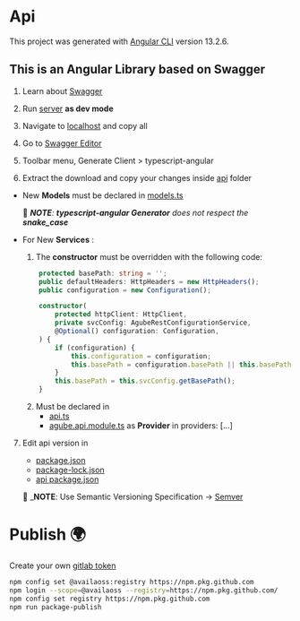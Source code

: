 # Api

This project was generated with [Angular CLI](https://github.com/angular/angular-cli) version 13.2.6.

## This is an Angular Library based on Swagger

1. Learn about [Swagger](https://swagger.io)

2. Run [server](/server/README.md) __as dev mode__

3. Navigate to [localhost](http://localhost:8003/swagger.json) and copy all

4. Go to [Swagger Editor](https://editor.swagger.io)

5. Toolbar menu, Generate Client > typescript-angular

6. Extract the download and copy your changes inside [api](/api/projects/agube-rest-api-lib/src/lib/) folder

- New __Models__ must be declared in [models.ts](/api/projects/agube-rest-api-lib/src/lib/model/models.ts)

    📑 ___NOTE__: __typescript-angular Generator__ does not respect the __snake_case___

- For New __Services__ :
    1. The __constructor__ must be overridden with the following code:
    ```typescript
        protected basePath: string = '';
        public defaultHeaders: HttpHeaders = new HttpHeaders();
        public configuration = new Configuration();

        constructor(
            protected httpClient: HttpClient,
            private svcConfig: AgubeRestConfigurationService,
            @Optional() configuration: Configuration,
        ) {
            if (configuration) {
                this.configuration = configuration;
                this.basePath = configuration.basePath || this.basePath;
            }
            this.basePath = this.svcConfig.getBasePath();
        }
    ```
    2. Must be declared in
        - [api.ts](/api/projects/agube-rest-api-lib/src/lib/service/api.ts)
        - [agube.api.module.ts](/api/projects/agube-rest-api-lib/src/lib/agube.api.module.ts) as __Provider__ in providers: [...]

7. Edit api version in
    - [package.json](/api/package.json)
    - [package-lock.json](/api/package-lock.json)
    - [api package.json](/api/projects/agube-rest-api-lib/package.json)

    📑 ___NOTE__: Use Semantic Versioning Specification -> [Semver](https://semver.org/lang/es/)

# Publish 🌍

Create your own [gitlab token](https://docs.github.com/en/authentication/keeping-your-account-and-data-secure/creating-a-personal-access-token)

```bash
npm config set @availaoss:registry https://npm.pkg.github.com
npm login --scope=@availaoss --registry=https://npm.pkg.github.com/
npm config set registry https://npm.pkg.github.com
npm run package-publish
```